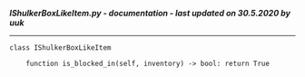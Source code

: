 ***IShulkerBoxLikeItem.py - documentation - last updated on 30.5.2020 by uuk***
___

    class IShulkerBoxLikeItem

        function is_blocked_in(self, inventory) -> bool: return True
                
                